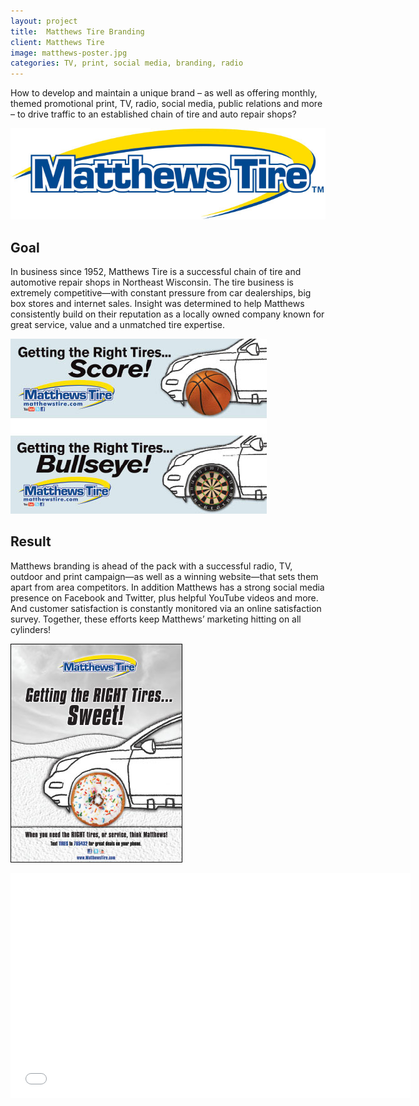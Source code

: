 ```yaml
---
layout: project
title:  Matthews Tire Branding
client: Matthews Tire
image: matthews-poster.jpg
categories: TV, print, social media, branding, radio
---
```


How to develop and maintain a unique brand –&nbsp;as well as offering monthly, themed promotional print, TV, radio, social media, public relations and more – to drive traffic to an established chain of tire and auto repair shops?

![Matthews Logo](/img/matthews-logo.jpg)

## Goal

In business since 1952, Matthews Tire is a successful chain of tire and automotive repair shops in Northeast Wisconsin. The tire business is extremely competitive—with constant pressure from car dealerships, big box stores and internet sales. Insight was determined to help Matthews consistently build on their reputation as a locally owned company known for great service, value and a unmatched tire expertise.

![Matthews Billboards](/img/matthews-billboards.jpg)

## Result

Matthews branding is ahead of the pack with a successful radio, TV, outdoor and print campaign—as well as a winning website—that sets them apart from area competitors. In addition Matthews has a strong social media presence on Facebook and Twitter, plus helpful YouTube videos and more. And customer satisfaction is constantly monitored via an online satisfaction survey. Together, these efforts keep Matthews’ marketing hitting on all cylinders!

![Matthews Poster](/img/matthews-poster.jpg)
<iframe width="640" height="360" src="//www.youtube.com/embed/FZgdQvtaN_c" frameborder="0" allowfullscreen></iframe>